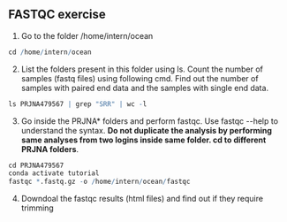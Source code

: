 ## FASTQC  exercise

1. Go to the folder /home/intern/ocean
```r
cd /home/intern/ocean
```

2. List the folders present in this folder using ls. Count the number of samples (fastq files) using following cmd. Find out the number of samples with paired end data and the samples with single end data.
```r
ls PRJNA479567 | grep "SRR" | wc -l
```

3. Go inside the PRJNA* folders and perform fastqc. Use fastqc --help to understand the syntax. **Do not duplicate the analysis by performing same analyses from two logins inside same folder. cd to different PRJNA folders**.
```r
cd PRJNA479567
conda activate tutorial
fastqc *.fastq.gz -o /home/intern/ocean/fastqc
```

4. Downdoal the fastqc results (html files) and find out if they require trimming


